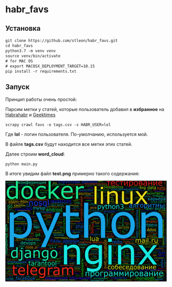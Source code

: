 # habr_favs

## Установка

```
git clone https://github.com/stleon/habr_favs.git
cd habr_favs
python3.7 -m venv venv
source venv/bin/activate
# for MAC OS
# export MACOSX_DEPLOYMENT_TARGET=10.15
pip install -r requirements.txt
```

## Запуск

Принцип работы очень простой:

Парсим метки у статей, которые пользователь добавил в **избранное** на [Habrahabr](https://habrahabr.ru/) и [Geektimes](https://geektimes.ru/)

```
scrapy crawl favs -o tags.csv -s HABR_USER=lol
```

Где **lol** - логин пользователя. По-умолчанию, используется мой.

В файле **tags.csv** будут находится все метки этих статей.

Далее строим **word_cloud**:

```
python main.py
```

В итоге увидим файл **test.png** примерно такого содержания:

![Mine word_cloud](/test.png)